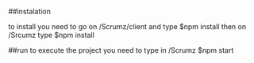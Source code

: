 ##instalation

to install you need to go on
/Scrumz/client
and type
$npm install
then on /Srcumz
type
$npm install

##run
to execute the project you need to type in /Scrumz
$npm start
